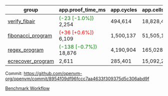| group | app.proof_time_ms | app.cycles | app.cells_used | leaf.proof_time_ms | leaf.cycles | leaf.cells_used |
| -- | -- | -- | -- | -- | -- | -- |
| [verify_fibair](https://github.com/openvm-org/openvm/blob/benchmark-results/benchmarks-pr/1242/verify_fibair-8954f09df96fccc7aa4633f309375d5c306abd9f.md) |<span style='color: green'>(-23 [-1.0%])</span> 2,254 |  494,614 |  18,828,444 |- | - | - |
| [fibonacci_program](https://github.com/openvm-org/openvm/blob/benchmark-results/benchmarks-pr/1242/fibonacci-8954f09df96fccc7aa4633f309375d5c306abd9f.md) |<span style='color: red'>(+36 [+0.6%])</span> 6,109 |  1,500,137 |  51,505,102 |- | - | - |
| [regex_program](https://github.com/openvm-org/openvm/blob/benchmark-results/benchmarks-pr/1242/regex-8954f09df96fccc7aa4633f309375d5c306abd9f.md) |<span style='color: green'>(-138 [-0.7%])</span> 18,876 |  4,190,904 |  165,028,173 |- | - | - |
| [ecrecover_program](https://github.com/openvm-org/openvm/blob/benchmark-results/benchmarks-pr/1242/ecrecover-8954f09df96fccc7aa4633f309375d5c306abd9f.md) | 2,611 |  285,401 |  15,092,297 |- | - | - |


Commit: https://github.com/openvm-org/openvm/commit/8954f09df96fccc7aa4633f309375d5c306abd9f

[Benchmark Workflow](https://github.com/openvm-org/openvm/actions/runs/12892472360)
